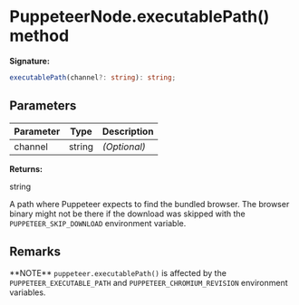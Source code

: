 # PuppeteerNode.executablePath() method

**Signature:**

```typescript
executablePath(channel?: string): string;
```

## Parameters

| Parameter | Type   | Description       |
| --------- | ------ | ----------------- |
| channel   | string | <i>(Optional)</i> |

**Returns:**

string

A path where Puppeteer expects to find the bundled browser. The browser binary might not be there if the download was skipped with the `PUPPETEER_SKIP_DOWNLOAD` environment variable.

## Remarks

\*\*NOTE\*\* `puppeteer.executablePath()` is affected by the `PUPPETEER_EXECUTABLE_PATH` and `PUPPETEER_CHROMIUM_REVISION` environment variables.
